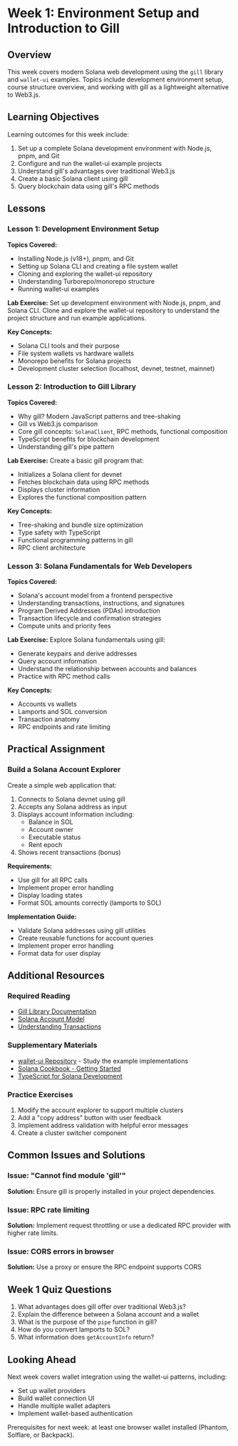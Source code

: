 # Week 1: Environment Setup and Introduction to Gill

## Overview

This week covers modern Solana web development using the `gill` library and `wallet-ui` examples. Topics include development environment setup, course structure overview, and working with gill as a lightweight alternative to Web3.js.

## Learning Objectives

Learning outcomes for this week include:

1. Set up a complete Solana development environment with Node.js, pnpm, and Git
2. Configure and run the wallet-ui example projects
3. Understand gill's advantages over traditional Web3.js
4. Create a basic Solana client using gill
5. Query blockchain data using gill's RPC methods

## Lessons

### Lesson 1: Development Environment Setup

**Topics Covered:**
- Installing Node.js (v18+), pnpm, and Git
- Setting up Solana CLI and creating a file system wallet
- Cloning and exploring the wallet-ui repository
- Understanding Turborepo/monorepo structure
- Running wallet-ui examples

**Lab Exercise:**
Set up development environment with Node.js, pnpm, and Solana CLI. Clone and explore the wallet-ui repository to understand the project structure and run example applications.

**Key Concepts:**
- Solana CLI tools and their purpose
- File system wallets vs hardware wallets
- Monorepo benefits for Solana projects
- Development cluster selection (localhost, devnet, testnet, mainnet)

### Lesson 2: Introduction to Gill Library

**Topics Covered:**
- Why gill? Modern JavaScript patterns and tree-shaking
- Gill vs Web3.js comparison
- Core gill concepts: `SolanaClient`, RPC methods, functional composition
- TypeScript benefits for blockchain development
- Understanding gill's pipe pattern

**Lab Exercise:**
Create a basic gill program that:
- Initializes a Solana client for devnet
- Fetches blockchain data using RPC methods
- Displays cluster information
- Explores the functional composition pattern

**Key Concepts:**
- Tree-shaking and bundle size optimization
- Type safety with TypeScript
- Functional programming patterns in gill
- RPC client architecture

### Lesson 3: Solana Fundamentals for Web Developers

**Topics Covered:**
- Solana's account model from a frontend perspective
- Understanding transactions, instructions, and signatures
- Program Derived Addresses (PDAs) introduction
- Transaction lifecycle and confirmation strategies
- Compute units and priority fees

**Lab Exercise:**
Explore Solana fundamentals using gill:
- Generate keypairs and derive addresses
- Query account information
- Understand the relationship between accounts and balances
- Practice with RPC method calls

**Key Concepts:**
- Accounts vs wallets
- Lamports and SOL conversion
- Transaction anatomy
- RPC endpoints and rate limiting

## Practical Assignment

### Build a Solana Account Explorer

Create a simple web application that:

1. Connects to Solana devnet using gill
2. Accepts any Solana address as input
3. Displays account information including:
   - Balance in SOL
   - Account owner
   - Executable status
   - Rent epoch
4. Shows recent transactions (bonus)

**Requirements:**
- Use gill for all RPC calls
- Implement proper error handling
- Display loading states
- Format SOL amounts correctly (lamports to SOL)

**Implementation Guide:**
- Validate Solana addresses using gill utilities
- Create reusable functions for account queries
- Implement proper error handling
- Format data for user display

## Additional Resources

### Required Reading
- [Gill Library Documentation](https://github.com/solana-foundation/gill)
- [Solana Account Model](https://docs.solana.com/developing/programming-model/accounts)
- [Understanding Transactions](https://docs.solana.com/developing/programming-model/transactions)

### Supplementary Materials
- [wallet-ui Repository](https://github.com/solana-labs/wallet-ui) - Study the example implementations
- [Solana Cookbook - Getting Started](https://solanacookbook.com/getting-started/installation.html)
- [TypeScript for Solana Development](https://www.quicknode.com/guides/solana-development/getting-started/typescript-solana-development)

### Practice Exercises
1. Modify the account explorer to support multiple clusters
2. Add a "copy address" button with user feedback
3. Implement address validation with helpful error messages
4. Create a cluster switcher component

## Common Issues and Solutions

### Issue: "Cannot find module 'gill'"
**Solution:** Ensure gill is properly installed in your project dependencies.

### Issue: RPC rate limiting
**Solution:** Implement request throttling or use a dedicated RPC provider with higher rate limits.

### Issue: CORS errors in browser
**Solution:** Use a proxy or ensure the RPC endpoint supports CORS

## Week 1 Quiz Questions

1. What advantages does gill offer over traditional Web3.js?
2. Explain the difference between a Solana account and a wallet
3. What is the purpose of the `pipe` function in gill?
4. How do you convert lamports to SOL?
5. What information does `getAccountInfo` return?

## Looking Ahead

Next week covers wallet integration using the wallet-ui patterns, including:
- Set up wallet providers
- Build wallet connection UI
- Handle multiple wallet adapters
- Implement wallet-based authentication

Prerequisites for next week: at least one browser wallet installed (Phantom, Solflare, or Backpack).